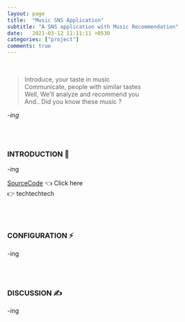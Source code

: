 ```yaml
---
layout: page
title:  "Music SNS Application"
subtitle: "A SNS application with Music Recommendation"
date:   2021-03-12 11:11:11 +0530
categories: ["project"]
comments: true
---
```


<br>

> Introduce, your taste in music  
> Communicate, people with similar tastes  
> Well, We'll analyze and recommend you  
> And.. Did you know these music ?  

*-ing*  

<br>
<br>

### INTRODUCTION 💬

-ing  

[SourceCode][sourceCode] 👈 Click here  
👉 techtechtech

<br>
<br>

### CONFIGURATION ⚡

-ing  

<br>
<br>

### DISCUSSION ✍

-ing

<br>
<br>
<br>
<br>



[sourcecode]: /assets/resume.pdf
